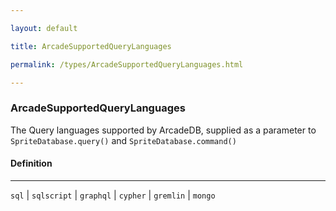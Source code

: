 ```yaml
---

layout: default

title: ArcadeSupportedQueryLanguages

permalink: /types/ArcadeSupportedQueryLanguages.html

---
```


### ArcadeSupportedQueryLanguages

The Query languages supported by ArcadeDB, supplied as a parameter
to `SpriteDatabase.query()` and `SpriteDatabase.command()`

#### Definition

---

`sql` &#124; `sqlscript` &#124; `graphql` &#124; `cypher` &#124; `gremlin` &#124; `mongo`

